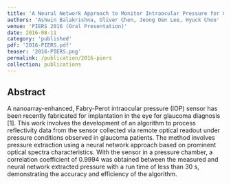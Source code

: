 ```yaml
---
title: 'A Neural Network Approach to Monitor Intraocular Pressure for Glaucoma Diagnosis'
authors: 'Ashwin Balakrishna, Oliver Chen, Jeong Oen Lee, Hyuck Choo'
venue: 'PIERS 2016 (Oral Presentation)'
date: 2016-08-11
category: 'published'
pdf: '2016-PIERS.pdf'
teaser: '2016-PIERS.png'
permalink: /publication/2016-piers
collection: publications
---
```


Abstract
-------
A nanoarray-enhanced, Fabry-Perot intraocular pressure (IOP) sensor has been recently fabricated for implantation in the eye for glaucoma diagnosis [1]. This work involves the development of an algorithm to process reflectivity data from the sensor collected via remote optical readout under pressure conditions observed in glaucoma patients. The method involves pressure extraction using a neural network approach based on prominent optical spectra characteristics. With the sensor in a pressure chamber, a correlation coefficient of 0.9994 was obtained between the measured and neural network extracted pressure with a run time of less than 30 s, demonstrating the accuracy and efficiency of the algorithm. 
